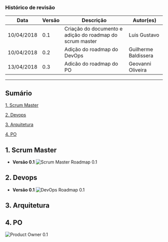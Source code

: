### Histórico de revisão

| Data | Versão | Descrição | Autor(es)|
| -----|--------|-----------|-----------|
| 10/04/2018| 0.1 | Criação do documento e adição do roadmap do scrum master| Luis Gustavo|
| 10/04/2018| 0.2 | Adição do roadmap do DevOps | Guilherme Baldissera|
| 13/04/2018| 0.3 | Adicão do roadmap do PO | Geovanni Oliveira
----

## Sumário

[1. Scrum Master](#1-scrum-master)

[2. Devops](#2-devops)

[3. Arquitetura](#3-arquitetura)

[4. PO](#4-po)


## 1. Scrum Master

* **Versão 0.1**
![Scrum Master Roadmap 0.1](https://i.imgur.com/a3GDXYB.png)

## 2. Devops

* **Versão 0.1**
![DevOps Roadmap 0.1](https://imgur.com/kyd7LXY.png)

## 3. Arquitetura

## 4. PO
![Product Owner 0.1](https://i.imgur.com/FeJGS94.png)